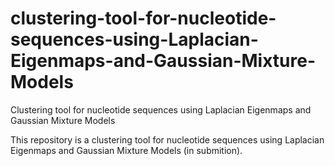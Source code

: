# clustering-tool-for-nucleotide-sequences-using-Laplacian-Eigenmaps-and-Gaussian-Mixture-Models
Clustering tool for nucleotide sequences using Laplacian Eigenmaps and Gaussian Mixture Models

This repository is a clustering tool for nucleotide sequences using Laplacian Eigenmaps and Gaussian Mixture Models (in submition).
